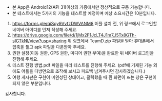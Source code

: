 * 본 App은 Android12(API 31)이상의 기종에서만 정상적으로 구동 가능합니다.
* 본 테스트에서는 5가지의 기능을 테스트할 예정이며 예상 소요시간은 10분입니다.

1) https://forms.gle/qiSqy9VvfzDWVANM8
어플 설치 전, 위 링크에서 로그인할 네이버 아이디를 먼저 작성해 주세요.
2) https://drive.google.com/file/d/1jMx2F1JcLT4J1m7_l5Tx8GTh-sIGTkNl/view?usp=sharing
위 링크에서 TeamD.zip 파일을 받아 휴대폰에서 압축을 풀고 apk 파일을 다운받아 주세요.
3) 권한 설정(이동 권한, GPS 권한, 미디어 권한 부여)을 완료한 뒤 네이버 로그인을 진행해 주세요.
4) 테스트 진행 방법.pdf 파일을 따라 테스트를 진행해 주세요. (pdf에 기재된 기능 외에도 어플을 다방면으로 조작해 보시고 피드백 남겨주시면 감사하겠습니다.)
5) 여행 게시판은 구현이 미완성된 상태이고, 클릭했을 때 흰 화면이 뜨는 창은 구현이 되지 않은 부분입니다.

감사합니다.
